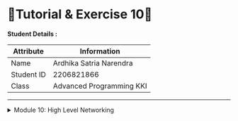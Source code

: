 # 📝Tutorial & Exercise 10📝

**Student Details :**

|  Attribute    | Information                |
|---------------|----------------------------|
| Name          | Ardhika Satria Narendra    |
| Student ID    | 2206821866                 |
| Class         | Advanced Programming KKI   |

---
<details>
<summary>Module 10: High Level Networking</summary>

## Questions and Answers

### -> Reflection 

#### 1.2: Understanding how it works

When I spawn a task using the provided spawner, it initiates an asynchronous process. The task is programmed to print "Ardhika's Computer: howdy!" and then waits for 2 seconds before printing "Ardhika's Computer: done!". In this experiment, I have inserted a synchronous println!("Ardhika's Computer: hey hey"); statement right before the asynchronous spawner call in the main function.

As a result, when the program runs, the synchronous println! statement executes immediately, outputting "Ardhika's Computer: hey hey" directly to the console. This is because synchronous code executes in the order it is written and completes before moving on. On the other hand, the asynchronous task that was spawned right after waits for its turn on the executor to start its execution. Once it begins, there is a 2-second pause implemented in the code, following which it prints "Ardhika's Computer: howdy!" and after another 2 seconds, concludes with "Ardhika's Computer: done!".

---

</details>